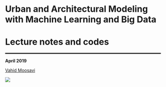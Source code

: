 # Urban and Architectural Modeling with Machine Learning and Big Data

# Lecture notes and codes

<hr style="height:3px;border:none;color:stillblue;background-color:black;" />


**April 2019**


[Vahid Moosavi](https://vahidmoosavi.com/)

<img style="float: left;" src="../Images/ETH_logo.jpg">
<a></a>
